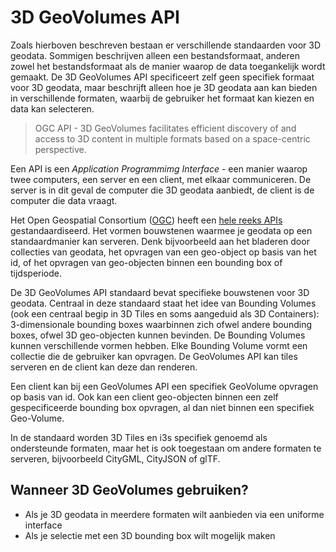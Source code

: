 # 3D GeoVolumes API

 Zoals hierboven beschreven bestaan er verschillende standaarden voor 3D geodata. Sommigen beschrijven alleen een bestandsformaat, anderen zowel het bestandsformaat als de manier waarop de data toegankelijk wordt gemaakt. De 3D GeoVolumes API specificeert zelf geen specifiek formaat voor 3D geodata, maar beschrijft alleen hoe je 3D geodata aan kan bieden in verschillende formaten, waarbij de gebruiker het formaat kan kiezen en data kan selecteren. 

 > OGC API - 3D GeoVolumes facilitates efficient discovery of and access to 3D content in multiple formats based on a space-centric perspective.

Een API is een *Application Programmimg Interface* - een manier waarop twee computers, een server en een client, met elkaar communiceren. De server is in dit geval de computer die 3D geodata aanbiedt, de client is de computer die data vraagt. 

Het Open Geospatial Consortium ([OGC](https://www.ogc.org/)) heeft een [hele reeks APIs](https://ogcapi.ogc.org/) gestandaardiseerd. Het vormen bouwstenen waarmee je geodata op een standaardmanier kan serveren. Denk bijvoorbeeld aan het  bladeren door collecties van geodata, het opvragen van een geo-object op basis van het id, of het opvragen van geo-objecten binnen een bounding box of tijdsperiode. 

De 3D GeoVolumes API standaard bevat specifieke bouwstenen voor 3D geodata. Centraal in deze standaard staat het idee van Bounding Volumes (ook een centraal begip in 3D Tiles en soms aangeduid als 3D Containers): 3-dimensionale bounding boxes waarbinnen zich ofwel andere bounding boxes, ofwel 3D geo-objecten kunnen bevinden. De Bounding Volumes kunnen verschillende vormen hebben. Elke Bounding Volume vormt een collectie die de gebruiker kan opvragen. De GeoVolumes API kan tiles serveren en de client kan deze dan renderen. 

Een client kan bij een GeoVolumes API een specifiek GeoVolume opvragen op basis van id. Ook kan een client geo-objecten binnen een zelf gespecificeerde bounding box opvragen, al dan niet binnen een specifiek Geo-Volume. 

In de standaard worden 3D Tiles en i3s specifiek genoemd als ondersteunde formaten, maar het is ook toegestaan om andere formaten te serveren, bijvoorbeeld CityGML, CityJSON of glTF. 

## Wanneer 3D GeoVolumes gebruiken?
- Als je 3D geodata in meerdere formaten wilt aanbieden via een uniforme interface
- Als je selectie met een 3D bounding box wilt mogelijk maken